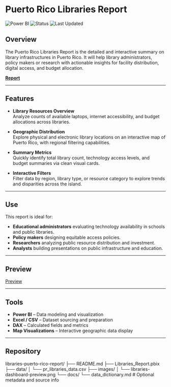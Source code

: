 # Puerto Rico Libraries Report

![Power BI](https://img.shields.io/badge/Powered_by-PowerBI-blue)
![Status](https://img.shields.io/badge/status-Complete-brightgreen)
![Last Updated](https://img.shields.io/badge/last%20updated-July%202025-blue)

## Overview

The Puerto Rico Libraries Report is the detailed and interactive summary  on library infrastructures in Puerto Rico. It will help library administrators, policy makers or research with actionable insights for facility distribution, digital access, and budget allocation.

[**Report**](https://app.powerbi.com/view?r=eyJrIjoiZGFlMzM2NmQtY2NiZi00ZjQ4LWIxNTUtYjQyMTBjMjk4ZmQ5IiwidCI6IjdkZjczZTQwLWRlNzktNDk1MC1iYWQzLTkwODkwNTA3ZTM5OCIsImMiOjJ9)

---

## Features

- **Library Resources Overview**  
  Analyze counts of available laptops, internet accessibility, and budget allocations across libraries.

- **Geographic Distribution**  
  Explore physical and electronic library locations on an interactive map of Puerto Rico, with regional filtering capabilities.

- **Summary Metrics**  
  Quickly identify total library count, technology access levels, and budget summaries via clean visual cards.

- **Interactive Filters**  
  Filter data by region, library type, or resource category to explore trends and disparities across the island.

---

## Use

This report is ideal for:
- **Educational administrators** evaluating technology availability in schools and public libraries.
- **Policy makers** designing equitable access policies.
- **Researchers** analyzing public resource distribution and investment.
- **Analysts** building presentations on public infrastructure and education.

---

## Preview

[Preview](images/libraries-dashboard-preview.png)

---

## Tools

- **Power BI** – Data modeling and visualization  
- **Excel / CSV** – Dataset sourcing and preparation  
- **DAX** – Calculated fields and metrics  
- **Map Visualizations** – Interactive geographic data display

---

## Repository

libraries-puerto-rico-report/
├── README.md
├── Libraries_Report.pbix 
├── data/
│ └── pr_libraries_data.csv 
├── images/
│ └── libraries-dashboard-preview.png
└── docs/
└── data_dictionary.md # Optional metadata and source info

